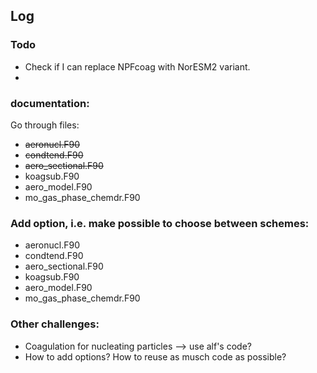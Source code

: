 ## Log


### Todo
- Check if I can replace  NPFcoag with NorESM2 variant.
- 


### documentation:
Go through files:

- ~~aeronucl.F90~~
- ~~condtend.F90~~
- ~~aero_sectional.F90~~
- koagsub.F90
- aero_model.F90
- mo_gas_phase_chemdr.F90

### Add option, i.e. make possible to choose between schemes: 
- aeronucl.F90
- condtend.F90
- aero_sectional.F90
- koagsub.F90
- aero_model.F90
- mo_gas_phase_chemdr.F90

### Other challenges:
- Coagulation for nucleating particles --> use alf's code? 
- How to add options? How to reuse as musch code as possible? 
